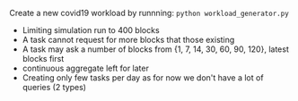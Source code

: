 Create a new covid19 workload by runnning:
`python workload_generator.py`


- Limiting simulation run to 400 blocks
- A task cannot request for more blocks that those existing
- A task may ask a number of blocks from {1, 7, 14, 30, 60, 90, 120}, latest blocks first        
- continuous aggregate left for later
- Creating only few tasks per day as for now we don't have a lot of queries (2 types)